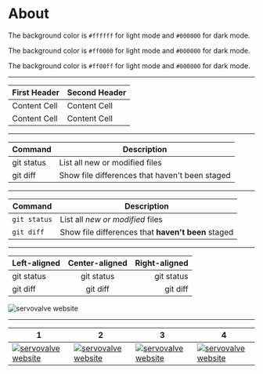 # About


The background color is `#ffffff` for light mode and `#000000` for dark mode.

The background color is `#ff0000` for light mode and `#000000` for dark mode.

The background color is `#ff00ff` for light mode and `#000000` for dark mode.



****
| First Header  | Second Header |
| ------------- | ------------- |
| Content Cell  | Content Cell  |
| Content Cell  | Content Cell  |


****
| Command | Description |
| --- | --- |
| git status | List all new or modified files |
| git diff | Show file differences that haven't been staged |


****
| Command | Description |
| --- | --- |
| `git status` | List all *new or modified* files |
| `git diff` | Show file differences that **haven't been** staged |



****
| Left-aligned | Center-aligned | Right-aligned |
| :---         |     :---:      |          ---: |
| git status   | git status     | git status    |
| git diff     | git diff       | git diff      |


![servovalve website](https://www.servovalve.org/nova/img/hdr1.svg)

****
| 1   | 2   | 3   | 4   |
| --- | --- | --- | --- |
| [![servovalve website](https://www.servovalve.org/nova/img/hdr1.svg)](https://www.servovalve.org) | [![servovalve website](https://www.servovalve.org/nova/img/hdr1.svg)](https://www.servovalve.org) | [![servovalve website](https://www.servovalve.org/nova/img/hdr1.svg)](https://www.servovalve.org) | [![servovalve website](https://www.servovalve.org/nova/img/hdr1.svg)](https://www.servovalve.org) |
